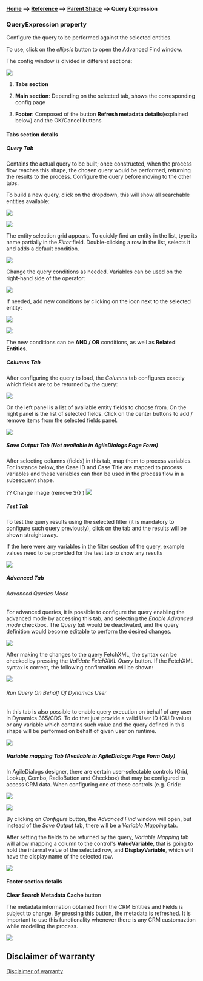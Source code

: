 __[Home](/) --> [Reference](/ref) -->  [Parent Shape](javascript:history.back()) --> Query Expression__

### QueryExpression property 

Configure the query to be performed against the selected entities. 

To use, click on the *ellipsis* button to open the Advanced Find window.
 
The config window is divided in different sections:


![](../media/QueryExpression_01.png)

1. **Tabs section**

2. **Main section**: Depending on the selected tab, shows the corresponding config page

3. **Footer**: Composed of the button **Refresh metadata details**(explained below) 
and the OK/Cancel buttons

#### Tabs section details

##### Query Tab

Contains the actual query to be built; once constructed, when the
process flow reaches this shape, the chosen query would be performed, returning the results 
to the process. 
Configure the query before moving to the other tabs.

To build a new query, click on the dropdown, this will show all searchable entities available:

![](../media/QueryExpression_02.png)

![](../media/QueryExpression_03.png)

The entity selection grid appears. To quickly find an entity in the list, type its name partially 
in the *Filter* field. 
Double-clicking a row in the list, selects it and adds a default condition.

![](../media/QueryExpression_04.png)

Change the query conditions as needed.
Variables can be used on the right-hand side of the operator:

![](../media/QueryExpression_05.png)

If needed, add new conditions by clicking on the icon next to the selected entity:

![](../media/QueryExpression_06.png)

![](../media/QueryExpression_07.png)

The new conditions can be **AND / OR** conditions, as well as **Related Entities**.

##### Columns Tab

After configuring the query to load, the *Columns* tab configures exactly which fields are 
to be returned by the query:

![](../media/QueryExpression_08.png)

On the left panel is a list of available entity fields to choose from. 
On the right panel is the list of selected fields. 
Click on the center buttons to add / remove items from the selected fields panel.

![](../media/QueryExpression_09.png)

##### Save Output Tab (Not available in AgileDialogs Page Form)

After selecting columns (fields) in this tab, map them to process variables. 
For instance below, the Case ID and Case Title are mapped to process variables and 
these variables can then be used in the process flow in a subsequent shape.

?? Change image (remove $\{\} )
![](../media/QueryExpression_10.png)

##### Test Tab

To test the query results using the selected filter (it is
mandatory to configure such query previously), click on the tab and the results
will be shown straightaway.

If the here were any variables in the filter section of the query, example values need to 
be provided for the test tab to show any results

![](../media/QueryExpression_11.png)

##### Advanced Tab

###### Advanced Queries Mode
For advanced queries, it is possible to configure the query enabling
the advanced mode by accessing this tab, and selecting the *Enable Advanced mode*
checkbox. The *Query tab* would be deactivated, and the query definition would
become editable to perform the desired changes.

![](../media/QueryExpression_12.png)

After making the changes to the query FetchXML, the syntax can be checked by pressing the *Validate FetchXML Query*
button. If the FetchXML syntax is correct, the following confirmation will be shown:

![](../media/QueryExpression_13.png)

###### Run Query On Behalf Of Dynamics User
In this tab is also possible to enable query execution on behalf of any user in Dynamics 365/CDS. 
To do that just provide a valid User ID (GUID value) or any variable which contains such value and the query defined
in this shape will be performed on behalf of given user on runtime.

![](../media/QueryExpression_13a.png)

##### Variable mapping Tab (Available in AgileDialogs Page Form Only)
In AgileDialogs designer, there are certain user-selectable controls (Grid, Lookup, Combo, RadioButton and
Checkbox) that may be configured to access CRM data. When configuring one of these controls (e.g. Grid):

![](../media/QueryExpression_14.png)

![](../media/QueryExpression_15.png)

By clicking on *Configure* button, the *Advanced Find* window will open, but
instead of the *Save Output* tab, there will be a *Variable Mapping* tab.

After setting the fields to be returned by the query, *Variable Mapping* tab
will allow mapping a column to the control's **ValueVariable**, that is going to hold the internal 
value of the selected row, and **DisplayVariable**, which will have the display name of the selected row.

![](../media/QueryExpression_18.png)

#### Footer section details

**Clear Search Metadata Cache** button 

The metadata information obtained from the CRM
Entities and Fields is subject to change. By pressing this button, the metadata is refreshed.
It is important to use this functionality whenever there is any CRM customaztion while modelling the process.

![](../media/QueryExpression_19.png)

## Disclaimer of warranty

[Disclaimer of warranty](../../guides/common/DisclaimerOfWarranty.md)